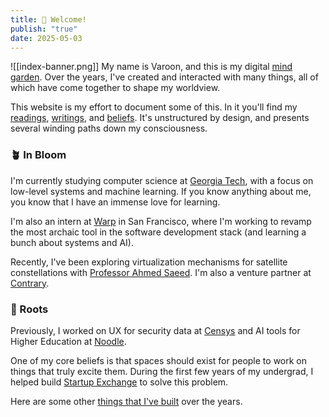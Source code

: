 ```yaml
---
title: 👋 Welcome!
publish: "true"
date: 2025-05-03
---
```

![[index-banner.png]]
My name is Varoon, and this is my digital [mind garden](https://nesslabs.com/mind-garden). Over the years, I've created and interacted with many things, all of which have come together to shape my worldview.

This website is my effort to document some of this. In it you'll find my [readings](readings.md), [writings](Notes), and [beliefs](beliefs.md). It's unstructured by design, and presents several winding paths down my consciousness.

### 🪴 In Bloom 

I'm currently studying computer science at [Georgia Tech](https://www.gatech.edu), with a focus on low-level systems and machine learning. If you know anything about me, you know that I have an immense love for learning. 

I'm also an intern at [Warp](https://warp.dev) in San Francisco, where I'm working to revamp the most archaic tool in the software development stack (and learning a bunch about systems and AI). 

Recently, I've been exploring virtualization mechanisms for satellite constellations with [Professor Ahmed Saeed](https://saeed.github.io/). I'm also a venture partner at [Contrary](https://www.contrary.com).

### 🌱 Roots

Previously, I worked on UX for security data at [Censys](https://censys.io) and AI tools for Higher Education at [Noodle](https://www.noodle.com).

One of my core beliefs is that spaces should exist for people to work on things that truly excite them. During the first few years of my undergrad, I helped build [Startup Exchange](https://www.startup.exchange) to solve this problem.

Here are some other [things that I've built](projects.md) over the years.
